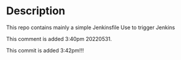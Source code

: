 # Description

This repo contains mainly a simple Jenkinsfile
Use to trigger Jenkins

This comment is added 3:40pm 20220531.

This commit is added 3:42pm!!!
